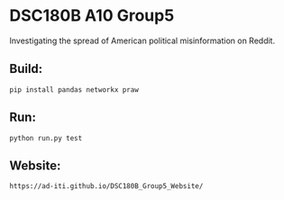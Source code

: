 # DSC180B A10 Group5


Investigating the spread of American political misinformation on Reddit.


## Build:
```
pip install pandas networkx praw 
```

## Run:
```
python run.py test
```

## Website:
```
https://ad-iti.github.io/DSC180B_Group5_Website/
```
